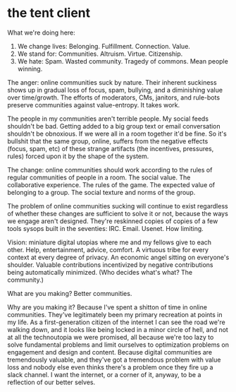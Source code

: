 the tent client
===============

What we're doing here: 

1. We change lives: Belonging. Fulfillment. Connection. Value.
2. We stand for: Communities. Altruism. Virtue. Citizenship.
3. We hate: Spam. Wasted community. Tragedy of commons. Mean people winning.

The anger: online communities suck by nature. Their inherent suckiness shows up in gradual loss of focus, spam, bullying, and a diminishing value over time/growth. The efforts of moderators, CMs, janitors, and rule-bots preserve communities against value-entropy. It takes work.

The people in my communities aren't terrible people. My social feeds shouldn't be bad. Getting added to a big group text or email conversation shouldn't be obnoxious. If we were all in a room together it'd be fine. So it's bullshit that the same group, online, suffers from the negative effects (focus, spam, etc) of these strange artifacts (the incentives, pressures, rules) forced upon it by the shape of the system.

The change: online communities should work according to the rules of regular communities of people in a room. The social value. The collaborative experience. The rules of the game. The expected value of belonging to a group. The social texture and norms of the group.

The problem of online communities sucking will continue to exist regardless of whether these changes are sufficient to solve it or not, because the ways we engage aren't designed. They're reskinned copies of copies of a few tools sysops built in the seventies: IRC. Email. Usenet. How limiting.

Vision: miniature digital utopias where me and my fellows give to each other. Help, entertainment, advice, comfort. A virtuous tribe for every context at every degree of privacy. An economic angel sitting on everyone's shoulder. Valuable contributions incentivized by negative contributions being automatically minimized. (Who decides what's what? The community.)

What are you making? Better communities.

Why are you making it? Because I've spent a shitton of time in online communities. They've legitimately been my primary recreation at points in my life. As a first-generation citizen of the internet I can see the road we're walking down, and it looks like being locked in a minor circle of hell, and not at all the technoutopia we were promised, all because we're too lazy to solve fundamental problems and limit ourselves to optimization problems on engagement and design and content. Because digital communities are tremendously valuable, and they've got a tremendous problem with value loss and nobody else even thinks there's a problem once they fire up a slack channel. I want the internet, or a corner of it, anyway, to be a reflection of our better selves.